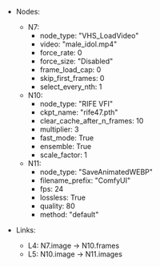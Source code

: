 - Nodes:
    - N7:
        - node_type: "VHS_LoadVideo"
        - video: "male_idol.mp4"
        - force_rate: 0
        - force_size: "Disabled"
        - frame_load_cap: 0
        - skip_first_frames: 0
        - select_every_nth: 1
    - N10:
        - node_type: "RIFE VFI"
        - ckpt_name: "rife47.pth"
        - clear_cache_after_n_frames: 10
        - multiplier: 3
        - fast_mode: True
        - ensemble: True
        - scale_factor: 1
    - N11:
        - node_type: "SaveAnimatedWEBP"
        - filename_prefix: "ComfyUI"
        - fps: 24
        - lossless: True
        - quality: 80
        - method: "default"

- Links:
    - L4: N7.image -> N10.frames
    - L5: N10.image -> N11.images
